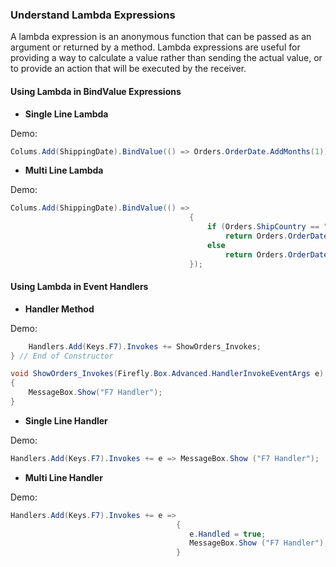 ﻿### Understand Lambda Expressions

A lambda expression is an anonymous function that can be passed as an argument or returned by a method. Lambda expressions are useful for providing a way to calculate a value rather than sending the actual value, or to provide an action that will be executed by the receiver.

#### Using Lambda in BindValue Expressions

* **Single Line Lambda**

Demo:
```C#
Colums.Add(ShippingDate).BindValue(() => Orders.OrderDate.AddMonths(1));
```
* **Multi Line Lambda**

Demo:
```C#
Colums.Add(ShippingDate).BindValue(() => 
                                        {
                                            if (Orders.ShipCountry == "USA")
                                                return Orders.OrderDate.AddMonths(1);
                                            else 
                                                return Orders.OrderDate.AddMonths(2);
                                        });
```
#### Using Lambda in Event Handlers
* **Handler Method**

Demo:

```C#
    Handlers.Add(Keys.F7).Invokes += ShowOrders_Invokes;
} // End of Constructor

void ShowOrders_Invokes(Firefly.Box.Advanced.HandlerInvokeEventArgs e)
{
    MessageBox.Show("F7 Handler");
}
```

* **Single Line Handler**

Demo:
```C#
Handlers.Add(Keys.F7).Invokes += e => MessageBox.Show ("F7 Handler");
```

* **Multi Line Handler**

Demo:
```C#
Handlers.Add(Keys.F7).Invokes += e =>
                                     {
                                        e.Handled = true;    
                                        MessageBox.Show ("F7 Handler");
                                     }
```